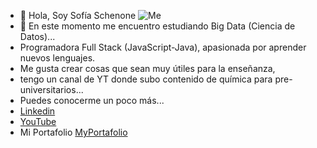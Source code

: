 - 👋 Hola, Soy Sofía Schenone
![Me]([https://res.cloudinary.com/sofiaschenone/image/upload/v1659631612/portfolio/Dise%C3%B1o_sin_t%C3%ADtulo_5_yx0r5i-removebg-preview_omgku0.png](https://res.cloudinary.com/sofiaschenone/image/upload/c_scale,w_81/v1659631612/portfolio/Dise%C3%B1o_sin_t%C3%ADtulo_5_yx0r5i-removebg-preview_omgku0.png))
- 🌱 En este momento me encuentro estudiando Big Data (Ciencia de Datos)...
- Programadora Full Stack (JavaScript-Java), apasionada por aprender nuevos lenguajes. 
- Me gusta crear cosas que sean muy útiles para la enseñanza, 
- tengo un canal de YT donde subo contenido de química para pre-universitarios...
- Puedes conocerme un poco más...
- [Linkedin](https://www.linkedin.com/in/sofiaschenone/)
- [YouTube](https://www.youtube.com/channel/UCcSErMMrU9eYeT93L-87n-w)
- Mi Portafolio [MyPortafolio](https://portofiofullstack.web.app/)
<!---
profsofia/profsofia is a ✨ special ✨ repository because its `README.md` (this file) appears on your GitHub profile.
You can click the Preview link to take a look at your changes.
--->

